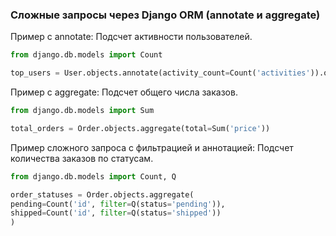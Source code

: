 ### Сложные запросы через Django ORM (annotate и aggregate)

Пример с annotate: Подсчет активности пользователей.

```python
from django.db.models import Count

top_users = User.objects.annotate(activity_count=Count('activities')).order_by('-activity_count')[:5]
```

Пример с aggregate: Подсчет общего числа заказов.

```python
from django.db.models import Sum

total_orders = Order.objects.aggregate(total=Sum('price'))
```

Пример сложного запроса с фильтрацией и аннотацией: Подсчет количества заказов по статусам.

```python
from django.db.models import Count, Q

order_statuses = Order.objects.aggregate(
pending=Count('id', filter=Q(status='pending')),
shipped=Count('id', filter=Q(status='shipped'))
)
```
